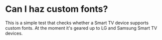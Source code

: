 # Can I haz custom fonts?
This is a simple test that checks whether a Smart TV device supports custom fonts. At the moment it's geared up to LG and Samsung Smart TV devices.
